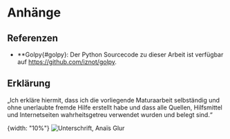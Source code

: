 # Anhänge

## Referenzen
- **Golpy{#golpy}: Der Python Sourcecode zu dieser Arbeit ist verfügbar auf <https://github.com/iznot/golpy>.


## Erklärung

„Ich erkläre hiermit, dass ich die vorliegende Maturaarbeit selbständig und ohne unerlaubte fremde Hilfe erstellt habe und dass alle 
Quellen, Hilfsmittel und Internetseiten wahrheitsgetreu verwendet wurden und belegt sind.“

{width: "10%"}
![Unterschrift, Anaïs Glur](Unterschrift.png)  